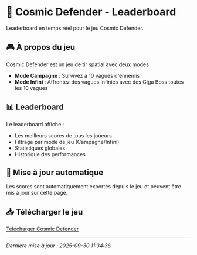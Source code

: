 # 🚀 Cosmic Defender - Leaderboard

Leaderboard en temps réel pour le jeu Cosmic Defender.

## 🎮 À propos du jeu

Cosmic Defender est un jeu de tir spatial avec deux modes :
- **Mode Campagne** : Survivez à 10 vagues d'ennemis
- **Mode Infini** : Affrontez des vagues infinies avec des Giga Boss toutes les 10 vagues

## 📊 Leaderboard

Le leaderboard affiche :
- Les meilleurs scores de tous les joueurs
- Filtrage par mode de jeu (Campagne/Infini)
- Statistiques globales
- Historique des performances

## 🔄 Mise à jour automatique

Les scores sont automatiquement exportés depuis le jeu et peuvent être mis à jour sur cette page.

## 📥 Télécharger le jeu

[Télécharger Cosmic Defender](https://github.com/fabyan09/Cosmic-Defender)

---

*Dernière mise à jour : 2025-09-30 11:34:36*
